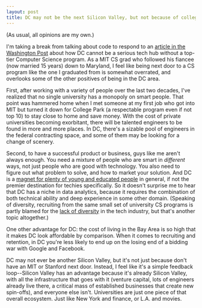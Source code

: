 ```yaml
--- 
layout: post
title: DC may not be the next Silicon Valley, but not because of college recruiting
---
```


(As usual, all opinions are my own.)

I'm taking a break from talking about code to respond to an [article in the Washington Post](https://www.washingtonpost.com/opinions/how-to-make-dc-the-next-silicon-valley/2015/10/16/059d34ea-6df8-11e5-9bfe-e59f5e244f92_story.html)
about how DC cannot be a serious tech hub without a top-tier Computer Science program.  As a MIT CS grad who followed his fiancee (now married 15 years) down to Maryland, I feel like 
being next door to a CS program like the one I graduated from is somewhat overrated, and overlooks some of the other positives of being in the DC area.  

First, after working with a variety of people over the last two decades, I've realized that no single university has a monopoly on smart people.  That point was hammered home when I
met someone at my first job who got into MIT but turned it down for College Park (a respectable program even if not top 10) to stay close to home and save money.  With the cost of 
private universities becoming exorbitant, there will be talented engineers to be found in more and more places.  In DC, there's a sizable pool of engineers in the
 federal contracting space, and some of them may be looking for a change of scenery.  

Second, to have a successful product or business, guys like me aren't always enough.  You need a mixture of people who are smart in *different* ways, not just people who are good with 
technology.  You also need to figure out what problem to solve, and how to market your solution.  And DC is a 
[magnet for plenty of young and educated people](http://www.businessinsider.com/the-big-cities-where-millenials-are-moving-for-jobs-2015-5) in general, if not the premier 
destination for techies specifically.  So it doesn't surprise me to hear that DC has a niche in data analytics, because it requires the combination of both technical ability and deep 
experience in some other domain.  (Speaking of diversity, recruiting from the same small set of university CS programs is partly blamed for the 
[lack of diversity](http://www.washingtonpost.com/business/economy/silicon-valley-struggles-to-hack-its-diversity-problem/2015/07/16/0b0144be-2053-11e5-84d5-eb37ee8eaa61_story.html) in 
the tech industry, but that's another topic altogether.)

One other advantage for DC: the cost of living in the Bay Area is so high that it makes DC look affordable by comparison.  When it comes to recruiting and retention, in DC you're less 
likely to end up on the losing end of a bidding war with Google and Facebook.

DC may not ever be another Silicon Valley, but it's not just because don't have an MIT or Stanford next door.  Instead, I feel like it's a simple feedback loop--Silicon Valley
has an advantage because it's already Silicon Valley, with all the infrastructure that goes with it (venture capital, lots of engineers already live there, a critical mass of established 
businesses that create new spin-offs), and everyone else isn't.  Universities are just one piece of that overall ecosystem.  Just like New York and finance, or L.A. and movies.